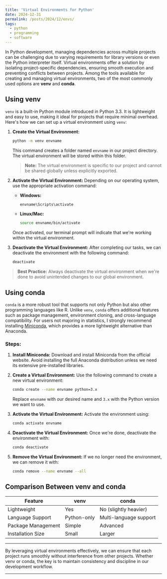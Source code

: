 ```yaml
---
title: 'Virtual Environments for Python'
date: 2024-12-31
permalink: /posts/2024/12/envs/
tags:
  - python
  - programming
  - software
---
```


In Python development, managing dependencies across multiple projects can be challenging due to varying requirements for library versions or even the Python interpreter itself. Virtual environments offer a solution by isolating project-specific dependencies, ensuring smooth execution and preventing conflicts between projects. Among the tools available for creating and managing virtual environments, two of the most commonly used options are **venv** and **conda**.

Using venv
------

`venv` is a built-in Python module introduced in Python 3.3. It is lightweight and easy to use, making it ideal for projects that require minimal overhead. Here's how we can set up a virtual environment using `venv`:

1. **Create the Virtual Environment:**
   ```bash
   python -m venv envname
   ```
   This command creates a folder named `envname` in our project directory. The virtual environment will be stored within this folder.

   > **Note:** The virtual environment is specific to our project and cannot be shared globally unless explicitly exported.

2. **Activate the Virtual Environment:**
   Depending on our operating system, use the appropriate activation command:
   - **Windows:**
     ```powershell
     envname\Scripts\activate
     ```
   - **Linux/Mac:**
     ```bash
     source envname/bin/activate
     ```

   Once activated, our terminal prompt will indicate that we're working within the virtual environment.

3. **Deactivate the Virtual Environment:**
   After completing our tasks, we can deactivate the environment with the following command:
   ```bash
   deactivate
   ```

> **Best Practice:** Always deactivate the virtual environment when we're done to avoid unintended changes to our global environment.


Using conda
------

`conda` is a more robust tool that supports not only Python but also other programming languages like R. Unlike `venv`, `conda` offers additional features such as package management, environment cloning, and cross-language compatibility. For users not majoring in statistics, I strongly recommend installing [Miniconda](https://www.anaconda.com/products/distribution), which provides a more lightweight alternative than Anaconda.

### Steps:

1. **Install Miniconda:**
   Download and install Miniconda from the official website. Avoid installing the full Anaconda distribution unless we need its extensive pre-installed libraries.

2. **Create a Virtual Environment:**
   Use the following command to create a new virtual environment:
   ```bash
   conda create --name envname python=3.x
   ```
   Replace `envname` with our desired name and `3.x` with the Python version we want to use.

3. **Activate the Virtual Environment:**
   Activate the environment using:
   ```bash
   conda activate envname
   ```

4. **Deactivate the Virtual Environment:**
   Once we're done, deactivate the environment with:
   ```bash
   conda deactivate
   ```

5. **Remove the Virtual Environment:**
   If we no longer need the environment, we can remove it with:
   ```bash
   conda remove --name envname --all
   ```


Comparison Between venv and conda
------

| Feature               | venv                         | conda                       |
|-----------------------|------------------------------|-----------------------------|
| Lightweight           | Yes                          | No (slightly heavier)       |
| Language Support      | Python-only                  | Multi-language support      |
| Package Management    | Simple                       | Advanced                    |
| Installation Size     | Small                        | Larger                      |

---

By leveraging virtual environments effectively, we can ensure that each project runs smoothly without interference from other projects. Whether venv or conda, the key is to maintain consistency and discipline in our development workflow.

---

